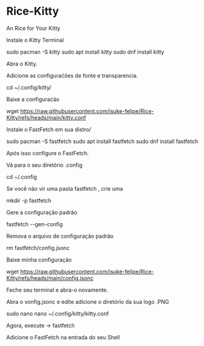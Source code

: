 # Rice-Kitty
An Rice for Your Kitty

Instale o Kitty Terminal

sudo pacman -S kitty
sudo apt install kitty
sudo dnf install kitty

Abra o Kitty.

Adicione as configuraćões de fonte e transparencia.

cd ~/.config/kitty/

Baixe a configuraćão 

wget https://raw.githubusercontent.com/isuke-felipe/Rice-Kitty/refs/heads/main/kitty.conf

Instale o FastFetch em sua distro/

sudo pacman -S fastfetch
sudo apt install fastfetch
sudo dnf install fastfetch

Após isso configure o FastFetch.

Vá para o seu diretório .config 

cd ~/.config

Se você não vir uma pasta fastfetch , crie uma 

mkdir -p fastfetch

Gere a configuração padrão

fastfetch --gen-config

Remova o arquivo de configuração padrão 

rm fastfetch/config.jsonc

Baixe minha configuração 

wget https://raw.githubusercontent.com/isuke-felipe/Rice-Kitty/refs/heads/main/config.jsonc

Feche seu terminal e abra-o novamente.

Abra o vonfig.jsonc e edite adicione o diretório da sua logo .PNG

sudo nano nano ~/.config/kitty/kitty.conf

Agora, execute → fastfetch

Adicione o FastFetch na entrada do seu Shell


